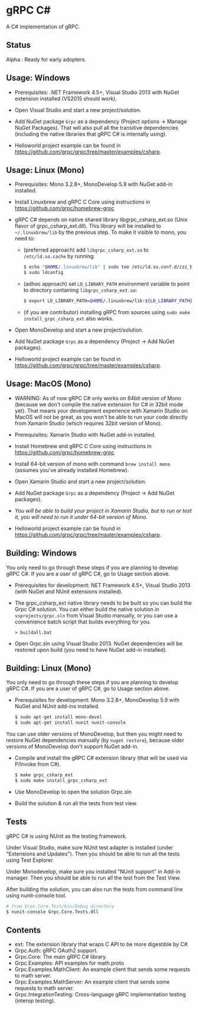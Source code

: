 gRPC C#
=======

A C# implementation of gRPC.

Status
------

Alpha : Ready for early adopters.

Usage: Windows
--------------

- Prerequisites: .NET Framework 4.5+, Visual Studio 2013 with NuGet extension installed (VS2015 should work).

- Open Visual Studio and start a new project/solution.

- Add NuGet package `Grpc` as a dependency (Project options -> Manage NuGet Packages).
  That will also pull all the transitive dependencies (including the native libraries that
  gRPC C# is internally using).

- Helloworld project example can be found in https://github.com/grpc/grpc/tree/master/examples/csharp.

Usage: Linux (Mono)
--------------

- Prerequisites: Mono 3.2.8+, MonoDevelop 5.9 with NuGet add-in installed.

- Install Linuxbrew and gRPC C Core using instructions in https://github.com/grpc/homebrew-grpc

- gRPC C# depends on native shared library libgrpc_csharp_ext.so (Unix flavor of grpc_csharp_ext.dll).
  This library will be installed to `~/.linuxbrew/lib` by the previous step.
  To make it visible to mono, you need to:

  - (preferred approach) add `libgrpc_csharp_ext.so` to `/etc/ld.so.cache` by running:

    ```sh
    $ echo "$HOME/.linuxbrew/lib" | sudo tee /etc/ld.so.conf.d/zzz_brew_lib.conf
    $ sudo ldconfig
    ```

  - (adhoc approach) set `LD_LIBRARY_PATH` environment variable to point to directory containing `libgrpc_csharp_ext.so`:

    ```sh
    $ export LD_LIBRARY_PATH=$HOME/.linuxbrew/lib:${LD_LIBRARY_PATH}
    ```
  - (if you are contributor) installing gRPC from sources using `sudo make install_grpc_csharp_ext` also works.

- Open MonoDevelop and start a new project/solution.

- Add NuGet package `Grpc` as a dependency (Project -> Add NuGet packages).

- Helloworld project example can be found in https://github.com/grpc/grpc/tree/master/examples/csharp.

Usage: MacOS (Mono)
--------------

- WARNING: As of now gRPC C# only works on 64bit version of Mono (because we don't compile
  the native extension for C# in 32bit mode yet). That means your development experience
  with Xamarin Studio on MacOS will not be great, as you won't be able to run your
  code directly from Xamarin Studio (which requires 32bit version of Mono).

- Prerequisites: Xamarin Studio with NuGet add-in installed.

- Install Homebrew and gRPC C Core using instructions in https://github.com/grpc/homebrew-grpc

- Install 64-bit version of mono with command `brew install mono` (assumes you've already installed Homebrew).

- Open Xamarin Studio and start a new project/solution.

- Add NuGet package `Grpc` as a dependency (Project -> Add NuGet packages).

- *You will be able to build your project in Xamarin Studio, but to run or test it,
  you will need to run it under 64-bit version of Mono.*

- Helloworld project example can be found in https://github.com/grpc/grpc/tree/master/examples/csharp.

Building: Windows
-----------------

You only need to go through these steps if you are planning to develop gRPC C#.
If you are a user of gRPC C#, go to Usage section above.

- Prerequisites for development: NET Framework 4.5+, Visual Studio 2013 (with NuGet and NUnit extensions installed).

- The grpc_csharp_ext native library needs to be built so you can build the Grpc C# solution. You can 
  either build the native solution in `vsprojects/grpc.sln` from Visual Studio manually, or you can use
  a convenience batch script that builds everything for you.

  ```
  > buildall.bat
  ```

- Open Grpc.sln using Visual Studio 2013. NuGet dependencies will be restored
  upon build (you need to have NuGet add-in installed).


Building: Linux (Mono)
----------------------

You only need to go through these steps if you are planning to develop gRPC C#.
If you are a user of gRPC C#, go to Usage section above.

- Prerequisites for development: Mono 3.2.8+, MonoDevelop 5.9 with NuGet and NUnit add-ins installed.

  ```sh
  $ sudo apt-get install mono-devel
  $ sudo apt-get install nunit nunit-console
  ```

You can use older versions of MonoDevelop, but then you might need to restore
NuGet dependencies manually (by `nuget restore`), because older versions of MonoDevelop
don't support NuGet add-in.

- Compile and install the gRPC C# extension library (that will be used via
  P/Invoke from C#).
  ```sh
  $ make grpc_csharp_ext
  $ sudo make install_grpc_csharp_ext
  ```

- Use MonoDevelop to open the solution Grpc.sln

- Build the solution & run all the tests from test view.

Tests
-----

gRPC C# is using NUnit as the testing framework.

Under Visual Studio, make sure NUnit test adapter is installed (under "Extensions and Updates").
Then you should be able to run all the tests using Test Explorer.

Under Monodevelop, make sure you installed "NUnit support" in Add-in manager.
Then you should be able to run all the test from the Test View.

After building the solution, you can also run the tests from command line 
using nunit-console tool.
```sh
# from Grpc.Core.Test/bin/Debug directory
$ nunit-console Grpc.Core.Tests.dll
```

Contents
--------

- ext:
  The extension library that wraps C API to be more digestible by C#.
- Grpc.Auth:
  gRPC OAuth2 support.
- Grpc.Core:
  The main gRPC C# library.
- Grpc.Examples:
  API examples for math.proto
- Grpc.Examples.MathClient:
  An example client that sends some requests to math server.
- Grpc.Examples.MathServer:
  An example client that sends some requests to math server.
- Grpc.IntegrationTesting:
  Cross-language gRPC implementation testing (interop testing).
